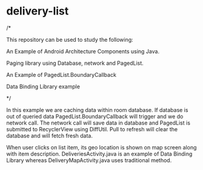 # delivery-list
/*

This repository can be used to study the following:

An Example of Android Architecture Components using Java.

Paging library using Database, network and PagedList.

An Example of PagedList.BoundaryCallback

Data Binding Library example

*/

In this example we are caching data within room database. If database is out of queried data PagedList.BoundaryCallback will trigger and we do network call. The network call will save data in database and PagedList is submitted to RecyclerView using DiffUtil.
Pull to refresh will clear the database and will fetch fresh data.

When user clicks on list item, its geo location is shown on map screen along with item description. 
DeliveriesActivity.java is an example of Data Binding Library whereas DeliveryMapActivity.java uses traditional method.





